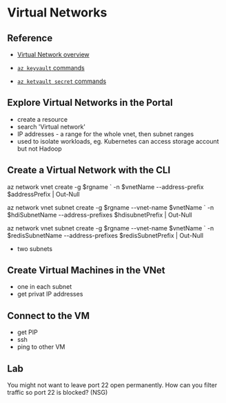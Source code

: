 # Virtual Networks

## Reference

- [Virtual Network overview](https://docs.microsoft.com/en-gb/azure/virtual-network/virtual-networks-overview)

- [`az keyvault` commands](https://docs.microsoft.com/en-us/cli/azure/keyvault?view=azure-cli-latest)

- [`az ketvault secret` commands](https://docs.microsoft.com/en-us/cli/azure/keyvault/secret?view=azure-cli-latest)



## Explore Virtual Networks in the Portal

- create a resource
- search 'Virtual network'
- IP addresses - a range for the whole vnet, then subnet ranges
- used to isolate workloads, eg. Kubernetes can access storage account but not Hadoop


## Create a Virtual Network with the CLI

  az network vnet create -g $rgname `
    -n $vnetName --address-prefix $addressPrefix | Out-Null

  az network vnet subnet create -g $rgname --vnet-name $vnetName `
    -n $hdiSubnetName --address-prefixes $hdisubnetPrefix | Out-Null

    
  az network vnet subnet create -g $rgname --vnet-name $vnetName `
    -n $redisSubnetName --address-prefixes $redisSubnetPrefix | Out-Null

- two subnets

## Create Virtual Machines in the VNet

- one in each subnet
- get privat IP addresses

## Connect to the VM

- get PIP
- ssh
- ping to other VM

## Lab

You might not want to leave port 22 open permanently. How can you filter traffic so port 22 is blocked? (NSG)